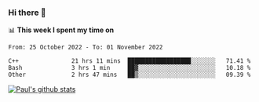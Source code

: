 ### Hi there 👋

📊 **This week I spent my time on**
<!--START_SECTION:waka-->

```text
From: 25 October 2022 - To: 01 November 2022

C++               21 hrs 11 mins  ██████████████████░░░░░░░   71.41 %
Bash              3 hrs 1 min     ██▓░░░░░░░░░░░░░░░░░░░░░░   10.18 %
Other             2 hrs 47 mins   ██▒░░░░░░░░░░░░░░░░░░░░░░   09.39 %
```

<!--END_SECTION:waka-->


[![Paul's github stats](https://github-readme-stats.vercel.app/api?username=mickeyouyou&theme=dracula&show_icons=true)](https://github.com/anuraghazra/github-readme-stats)

